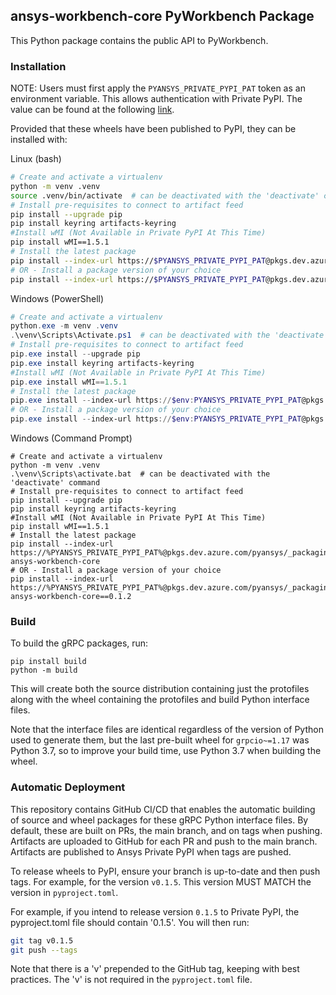 ## ansys-workbench-core PyWorkbench Package

This Python package contains the public API to PyWorkbench.


### Installation

NOTE: Users must first apply the ``PYANSYS_PRIVATE_PYPI_PAT`` token as an environment variable.  This allows authentication with Private PyPI.
The value can be found at the following [link](https://dev-docs.solutions.ansys.com/solution_journey/journey_prepare/connect_to_private_pypi.html).

Provided that these wheels have been published to PyPI, they can be
installed with:

Linux (bash)
```bash
# Create and activate a virtualenv
python -m venv .venv
source .venv/bin/activate  # can be deactivated with the 'deactivate' command
# Install pre-requisites to connect to artifact feed
pip install --upgrade pip
pip install keyring artifacts-keyring
#Install wMI (Not Available in Private PyPI At This Time)
pip install wMI==1.5.1
# Install the latest package
pip install --index-url https://$PYANSYS_PRIVATE_PYPI_PAT@pkgs.dev.azure.com/pyansys/_packaging/pyansys/pypi/simple ansys-workbench-core
# OR - Install a package version of your choice
pip install --index-url https://$PYANSYS_PRIVATE_PYPI_PAT@pkgs.dev.azure.com/pyansys/_packaging/pyansys/pypi/simple ansys-workbench-core==0.1.2
```

Windows (PowerShell)
```powershell
# Create and activate a virtualenv
python.exe -m venv .venv
.\venv\Scripts\Activate.ps1  # can be deactivated with the 'deactivate' command
# Install pre-requisites to connect to artifact feed
pip.exe install --upgrade pip
pip.exe install keyring artifacts-keyring
#Install wMI (Not Available in Private PyPI At This Time)
pip.exe install wMI==1.5.1
# Install the latest package
pip.exe install --index-url https://$env:PYANSYS_PRIVATE_PYPI_PAT@pkgs.dev.azure.com/pyansys/_packaging/pyansys/pypi/simple ansys-workbench-core
# OR - Install a package version of your choice
pip.exe install --index-url https://$env:PYANSYS_PRIVATE_PYPI_PAT@pkgs.dev.azure.com/pyansys/_packaging/pyansys/pypi/simple ansys-workbench-core==0.1.2
```

Windows (Command Prompt)
```
# Create and activate a virtualenv
python -m venv .venv
.\venv\Scripts\activate.bat  # can be deactivated with the 'deactivate' command
# Install pre-requisites to connect to artifact feed
pip install --upgrade pip
pip install keyring artifacts-keyring
#Install wMI (Not Available in Private PyPI At This Time)
pip install wMI==1.5.1
# Install the latest package
pip install --index-url https://%PYANSYS_PRIVATE_PYPI_PAT%@pkgs.dev.azure.com/pyansys/_packaging/pyansys/pypi/simple ansys-workbench-core
# OR - Install a package version of your choice
pip install --index-url https://%PYANSYS_PRIVATE_PYPI_PAT%@pkgs.dev.azure.com/pyansys/_packaging/pyansys/pypi/simple ansys-workbench-core==0.1.2
```


### Build

To build the gRPC packages, run:

```
pip install build
python -m build
```

This will create both the source distribution containing just the protofiles
along with the wheel containing the protofiles and build Python interface
files.

Note that the interface files are identical regardless of the version of Python
used to generate them, but the last pre-built wheel for ``grpcio~=1.17`` was
Python 3.7, so to improve your build time, use Python 3.7 when building the
wheel.


### Automatic Deployment

This repository contains GitHub CI/CD that enables the automatic building of
source and wheel packages for these gRPC Python interface files. By default,
these are built on PRs, the main branch, and on tags when pushing. Artifacts
are uploaded to GitHub for each PR and push to the main branch. Artifacts
are published to Ansys Private PyPI when tags are pushed.

To release wheels to PyPI, ensure your branch is up-to-date and then
push tags. For example, for the version ``v0.1.5``.  This version MUST MATCH
the version in `pyproject.toml`.

For example, if you intend to release version `0.1.5` to Private PyPI, the
pyproject.toml file should contain '0.1.5'.  You will then run:

```bash
git tag v0.1.5
git push --tags
```

Note that there is a 'v' prepended to the GitHub tag, keeping with best practices.
The 'v' is not required in the `pyproject.toml` file.
